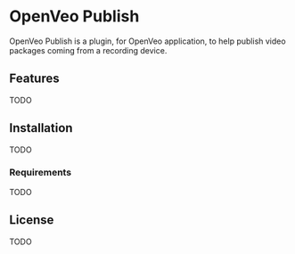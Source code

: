 # OpenVeo Publish

OpenVeo Publish is a plugin, for OpenVeo application, to help publish video packages coming from a recording device.

## Features

TODO

## Installation

TODO

### Requirements

TODO

## License

TODO